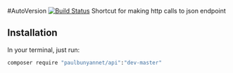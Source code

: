 #AutoVersion [![Build Status](https://travis-ci.org/paulbunyannet/api.svg?branch=master)](https://travis-ci.org/paulbunyannet/api)
Shortcut for making http calls to json endpoint

## Installation

In your terminal, just run:

```bash
composer require "paulbunyannet/api":"dev-master"
```